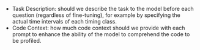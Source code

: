 * Task Description: should we describe the task to the model before each question (regardless of fine-tuning), for example by specifying the actual time intervals of each timing class.
* Code Context: how much code context should we provide with each prompt to enhance the ability of the model to comprehend the code to be profiled.